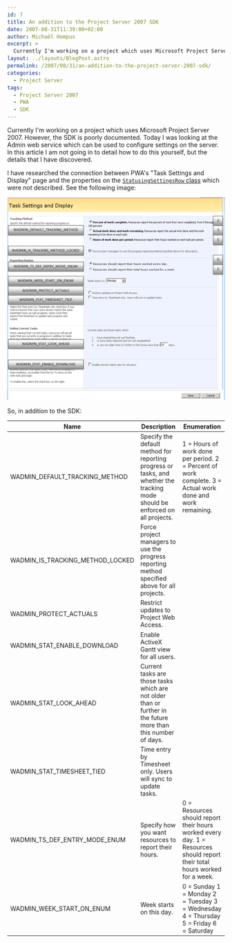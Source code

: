```yaml
---
id: 7
title: An addition to the Project Server 2007 SDK
date: 2007-08-31T11:39:00+02:00
author: Michaël Hompus
excerpt: >
  Currently I'm working on a project which uses Microsoft Project Server 2007. However, the SDK is poorly documented.
layout: ../layouts/BlogPost.astro
permalink: /2007/08/31/an-addition-to-the-project-server-2007-sdk/
categories:
  - Project Server
tags:
  - Project Server 2007
  - PWA
  - SDK
---
```


Currently I'm working on a project which uses Microsoft Project Server 2007. However, the SDK is poorly documented. Today I was looking at the Admin web service which can be used to configure settings on the server. In this article I am not going in to detail how to do this yourself, but the details that I have discovered.

I have researched the connection between PWA's "Task Settings and Display" page and the properties on the [`StatusingSettingsRow` class](https://learn.microsoft.com/previous-versions/office/developer/office-2007/ms419700(v=office.12)) which were not described. See the following image:

![Screenshot of "Task Settings and Display"](/wp-content/uploads/2007/08/task-settings-and-display.png)

So, in addition to the SDK:

| Name                             | Description                                                                                                                   | Enumeration                                                                                                                |
| -------------------------------- | ----------------------------------------------------------------------------------------------------------------------------- | -------------------------------------------------------------------------------------------------------------------------- |
| WADMIN_DEFAULT_TRACKING_METHOD   | Specify the default method for reporting progress or tasks, and whether the tracking mode should be enforced on all projects. | 1 = Hours of work done per period. 2 = Percent of work complete. 3 = Actual work done and work remaining.                  |
| WADMIN_IS_TRACKING_METHOD_LOCKED | Force project managers to use the progress reporting method specified above for all projects.                                 |                                                                                                                            |
| WADMIN_PROTECT_ACTUALS           | Restrict updates to Project Web Access.                                                                                       |                                                                                                                            |
| WADMIN_STAT_ENABLE_DOWNLOAD      | Enable ActiveX Gantt view for all users.                                                                                      |                                                                                                                            |
| WADMIN_STAT_LOOK_AHEAD           | Current tasks are those tasks which are not older than or further in the future more than this number of days.                |                                                                                                                            |
| WADMIN_STAT_TIMESHEET_TIED       | Time entry by Timesheet only. Users will sync to update tasks.                                                                |                                                                                                                            |
| WADMIN_TS_DEF_ENTRY_MODE_ENUM    | Specify how you want resources to report their hours.                                                                         | 0 = Resources should report their hours worked every day. 1 = Resources should report their total hours worked for a week. |
| WADMIN_WEEK_START_ON_ENUM        | Week starts on this day.                                                                                                      | 0 = Sunday 1 = Monday 2 = Tuesday 3 = Wednesday 4 = Thursday 5 = Friday 6 = Saturday                                       |
